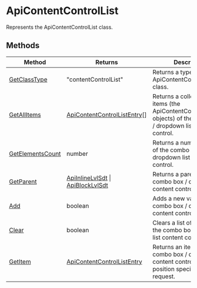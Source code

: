 # ApiContentControlList

Represents the ApiContentControlList class.


## Methods

| Method | Returns | Description |
| ------ | ------- | ----------- |
| [GetClassType](./Methods/GetClassType.md) | "contentControlList" | Returns a type of the ApiContentControlList class. |
| [GetAllItems](./Methods/GetAllItems.md) | [ApiContentControlListEntry](../ApiContentControlListEntry/ApiContentControlListEntry.md)[] | Returns a collection of items (the ApiContentControlListEntry objects) of the combo box / dropdown list content control. |
| [GetElementsCount](./Methods/GetElementsCount.md) | number | Returns a number of items of the combo box / dropdown list content control. |
| [GetParent](./Methods/GetParent.md) | [ApiInlineLvlSdt](../ApiInlineLvlSdt/ApiInlineLvlSdt.md) \| [ApiBlockLvlSdt](../ApiBlockLvlSdt/ApiBlockLvlSdt.md) | Returns a parent of the combo box / dropdown list content control. |
| [Add](./Methods/Add.md) | boolean | Adds a new value to the combo box / dropdown list content control. |
| [Clear](./Methods/Clear.md) | boolean | Clears a list of values of the combo box / dropdown list content control. |
| [GetItem](./Methods/GetItem.md) | [ApiContentControlListEntry](../ApiContentControlListEntry/ApiContentControlListEntry.md) | Returns an item of the combo box / dropdown list content control by the position specified in the request. |
